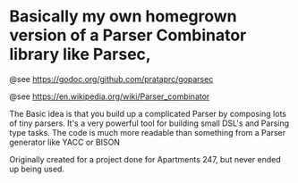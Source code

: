 # Basically my own homegrown version of a Parser Combinator library like Parsec,

@see https://godoc.org/github.com/prataprc/goparsec

@see https://en.wikipedia.org/wiki/Parser_combinator

The Basic idea is that you build up a complicated Parser by composing lots of tiny parsers.
It's a very powerful tool for building small DSL's and Parsing type tasks.
The code is much more readable than something from a Parser generator like YACC or BISON

Originally created for a project done for Apartments 247, but never ended up being used.
